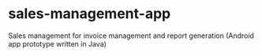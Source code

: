 # sales-management-app
Sales management for invoice management and report generation (Android app prototype written in Java)
